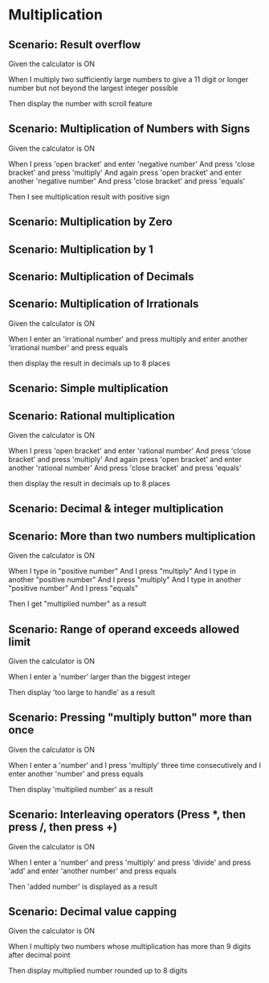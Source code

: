 # Multiplication

## Scenario: Result overflow

Given the calculator is ON

When I multiply two sufficiently large numbers
to give a 11 digit or longer number
but not beyond the largest integer possible

Then display the number with scroll feature

## Scenario: Multiplication of Numbers with Signs

Given the calculator is ON

When I press 'open bracket' and enter 'negative number'
And press 'close bracket' and press 'multiply'
And again press 'open bracket' and enter another 'negative number'
And press 'close bracket' and press 'equals'

Then I see multiplication result with positive sign

## Scenario: Multiplication by Zero

## Scenario: Multiplication by 1

## Scenario: Multiplication of Decimals

## Scenario: Multiplication of Irrationals

Given the calculator is ON

When I enter an 'irrational number'
and press multiply
and enter another 'irrational number'
and press equals

then display the result in decimals up to 8 places

## Scenario: Simple multiplication

## Scenario: Rational multiplication

Given the calculator is ON

When I press 'open bracket' and enter 'rational number'
And press 'close bracket' and press 'multiply'
And again press 'open bracket' and enter another 'rational number'
And press 'close bracket' and press 'equals'

then display the result in decimals up to 8 places

## Scenario: Decimal & integer multiplication

## Scenario: More than two numbers multiplication

Given the calculator is ON

When I type in "positive number"
And I press "multiply"
And I type in another "positive number"
And I press "multiply"
And I type in another "positive number"
And I press "equals"

Then I get "multiplied number" as a result

## Scenario: Range of operand exceeds allowed limit

Given the calculator is ON

When I enter a 'number' larger than the biggest integer

Then display 'too large to handle' as a result

## Scenario: Pressing "multiply button" more than once

Given the calculator is ON

When I enter a 'number'
and I press 'multiply' three time consecutively
and I enter another 'number'
and press equals

Then display 'multiplied number' as a result

## Scenario: Interleaving operators (Press *, then press /, then press +)

Given the calculator is ON

When I enter a 'number'
and press 'multiply'
and press 'divide'
and press 'add'
and enter 'another number'
and press equals

Then 'added number' is displayed as a result

## Scenario: Decimal value capping

Given the calculator is ON

When I multiply two numbers
whose multiplication has more than 9 digits
after decimal point

Then display multiplied number rounded up to 8 digits
